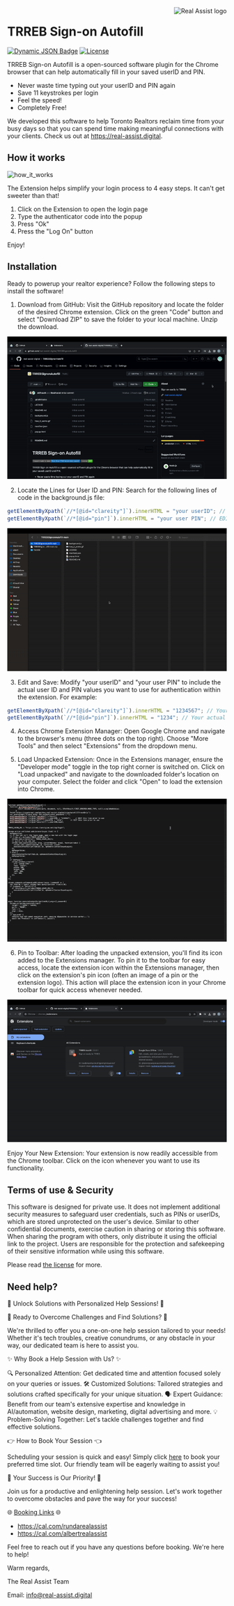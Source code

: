 <a href="https://www.real-assist.digital/"> 
    <img src="https://framerusercontent.com/images/ok3R8n8N9DkFeec0todSZ8bdh4.svg" alt="Real Assist logo" title="Real Assist" align="right" height="40" /> 
</a>

# TRREB Sign-on Autofill

[![Dynamic JSON Badge](https://img.shields.io/badge/dynamic/json?url=https%3A%2F%2Fcounterapi.com%2Fapi%2Freal-assist.digital%2Fview%2Ftrreb_login_autofill_v1%3FreadOnly%3Dtrue%26startNumber%3D574&query=%24.value&prefix=More%20than%20&suffix=0%20keystrokes%20saved!&label=Impact%20made%20to%20date%20)](https://counterapi.com/stats/real-assist.digital/view/trreb_login_autofill_v1)
[![License](https://img.shields.io/badge/License-MIT-Green
)](LICENSE)

TRREB Sign-on Autofill is a open-sourced software plugin for the Chrome browser that can help automatically fill in your saved userID and PIN. 
- Never waste time typing out your userID and PIN again
- Save 11 keystrokes per login
- Feel the speed!
- Completely Free!

We developed this software to help Toronto Realtors reclaim time from your busy days so that you can spend time making meaningful connections with your clients. Check us out at https://real-assist.digital.

## How it works
![how_it_works](Tutorial/how_it_works.gif)

The Extension helps simplify your login process to 4 easy steps. It can't get sweeter than that!

1. Click on the Extension to open the login page
2. Type the authenticator code into the popup
3. Press "Ok"
4. Press the "Log On" button

Enjoy!

## Installation

Ready to powerup your realtor experience? Follow the following steps to install the software!

1. Download from GitHub:
Visit the GitHub repository and locate the folder of the desired Chrome extension. Click on the green "Code" button and select "Download ZIP" to save the folder to your local machine. Unzip the download.

![download_gif](Tutorial/steps_download.gif)

2. Locate the Lines for User ID and PIN:
Search for the following lines of code in the background.js file:
```javascript
getElementByXpath(`//*[@id="clareity"]`).innerHTML = "your userID"; // EDIT this line prior to use
getElementByXpath(`//*[@id="pin"]`).innerHTML = "your user PIN"; // EDIT this line prior to use
```

![edit_gif](Tutorial/steps_edit_file.gif)

3. Edit and Save:
Modify "your userID" and "your user PIN" to include the actual user ID and PIN values you want to use for authentication within the extension. For example:

```javascript
getElementByXpath(`//*[@id="clareity"]`).innerHTML = "1234567"; // Your actual userID
getElementByXpath(`//*[@id="pin"]`).innerHTML = "1234"; // Your actual PIN
```

4. Access Chrome Extension Manager:
Open Google Chrome and navigate to the browser's menu (three dots on the top right). Choose "More Tools" and then select "Extensions" from the dropdown menu.

5. Load Unpacked Extension:
Once in the Extensions manager, ensure the "Developer mode" toggle in the top right corner is switched on. Click on "Load unpacked" and navigate to the downloaded folder's location on your computer. Select the folder and click "Open" to load the extension into Chrome.

![extension_install_gif](Tutorial/steps_installation.gif)

6. Pin to Toolbar:
After loading the unpacked extension, you'll find its icon added to the Extensions manager. To pin it to the toolbar for easy access, locate the extension icon within the Extensions manager, then click on the extension's pin icon (often an image of a pin or the extension logo). This action will place the extension icon in your Chrome toolbar for quick access whenever needed.

![extension_pin_gif](Tutorial/steps_pinning.gif)

Enjoy Your New Extension:
Your extension is now readily accessible from the Chrome toolbar. Click on the icon whenever you want to use its functionality.

## Terms of use & Security
This software is designed for private use. It does not implement additional security measures to safeguard user credentials, such as PINs or userIDs, which are stored unprotected on the user's device. Similar to other confidential documents, exercise caution in sharing or storing this software. When sharing the program with others, only distribute it using the official link to the project. Users are responsible for the protection and safekeeping of their sensitive information while using this software.

Please read [the license](LICENSE) for more.

## Need help?

🌟 Unlock Solutions with Personalized Help Sessions! 🌟

🚀 Ready to Overcome Challenges and Find Solutions? 🚀

We're thrilled to offer you a one-on-one help session tailored to your needs! Whether it's tech troubles, creative conundrums, or any obstacle in your way, our dedicated team is here to assist you.

✨ Why Book a Help Session with Us? ✨

🔍 Personalized Attention: Get dedicated time and attention focused solely on your queries or issues.
🛠️ Customized Solutions: Tailored strategies and solutions crafted specifically for your unique situation.
🗣️ Expert Guidance: Benefit from our team's extensive expertise and knowledge in AI/automation, website design, marketing, digital advertising and more.
💡 Problem-Solving Together: Let's tackle challenges together and find effective solutions.

👉 How to Book Your Session 👈

Scheduling your session is quick and easy! Simply click [here](https://cal.com/rundarealassist) to book your preferred time slot. Our friendly team will be eagerly waiting to assist you!

🌟 Your Success is Our Priority! 🌟

Join us for a productive and enlightening help session. Let's work together to overcome obstacles and pave the way for your success!

🌐 [Booking Links](https://cal.com/rundarealassist) 🌐
- https://cal.com/rundarealassist
- https://cal.com/albertrealassist

Feel free to reach out if you have any questions before booking. We're here to help!

Warm regards,

The Real Assist Team

Email: [info@real-assist.digital](mailto:info@real-assist.digital)



